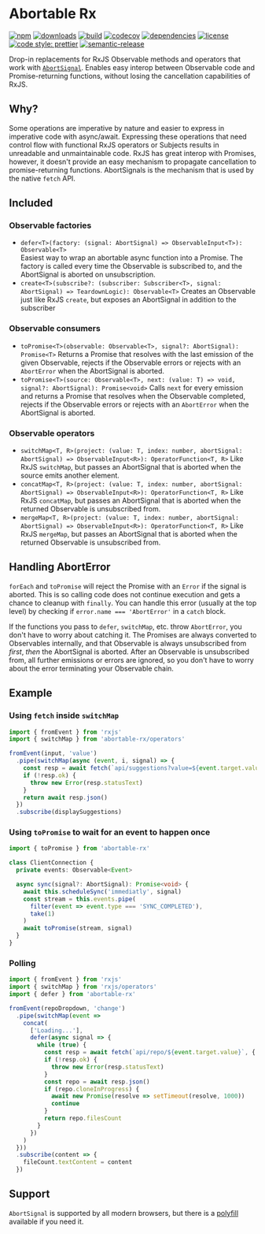 # Abortable Rx

[![npm](https://img.shields.io/npm/v/abortable-rx.svg)](https://www.npmjs.com/package/abortable-rx)
[![downloads](https://img.shields.io/npm/dm/abortable-rx.svg)](https://www.npmjs.com/package/abortable-rx)
[![build](https://travis-ci.org/felixfbecker/abortable-rx.svg?branch=master)](https://travis-ci.org/felixfbecker/abortable-rx)
[![codecov](https://codecov.io/gh/felixfbecker/abortable-rx/branch/master/graph/badge.svg)](https://codecov.io/gh/felixfbecker/abortable-rx)
[![dependencies](https://david-dm.org/felixfbecker/abortable-rx.svg)](https://david-dm.org/felixfbecker/abortable-rx)
[![license](https://img.shields.io/npm/l/abortable-rx.svg)](https://github.com/felixfbecker/abortable-rx/blob/master/LICENSE.txt)
[![code style: prettier](https://img.shields.io/badge/code_style-prettier-ff69b4.svg)](https://github.com/prettier/prettier)
[![semantic-release](https://img.shields.io/badge/%20%20%F0%9F%93%A6%F0%9F%9A%80-semantic--release-e10079.svg)](https://github.com/semantic-release/semantic-release)

Drop-in replacements for RxJS Observable methods and operators that work with [`AbortSignal`](https://developer.mozilla.org/en-US/docs/Web/API/AbortSignal).
Enables easy interop between Observable code and Promise-returning functions, without losing the cancellation capabilities of RxJS.

## Why?

Some operations are imperative by nature and easier to express in imperative code with async/await.
Expressing these operations that need control flow with functional RxJS operators or Subjects results in unreadable and unmaintainable code.
RxJS has great interop with Promises, however, it doesn't provide an easy mechanism to propagate cancellation to promise-returning functions.
AbortSignals is the mechanism that is used by the native `fetch` API.

## Included

### Observable factories

- `defer<T>(factory: (signal: AbortSignal) => ObservableInput<T>): Observable<T>`  
  Easiest way to wrap an abortable async function into a Promise. The factory is called every time the Observable is subscribed to, and the AbortSignal is aborted on unsubscription.
- `create<T>(subscribe?: (subscriber: Subscriber<T>, signal: AbortSignal) => TeardownLogic): Observable<T>`
  Creates an Observable just like RxJS `create`, but exposes an AbortSignal in addition to the subscriber

### Observable consumers

- `toPromise<T>(observable: Observable<T>, signal?: AbortSignal): Promise<T>`
  Returns a Promise that resolves with the last emission of the given Observable, rejects if the Observable errors or rejects with an `AbortError` when the AbortSignal is aborted.
- `toPromise<T>(source: Observable<T>, next: (value: T) => void, signal?: AbortSignal): Promise<void>`
  Calls `next` for every emission and returns a Promise that resolves when the Observable completed, rejects if the Observable errors or rejects with an `AbortError` when the AbortSignal is aborted.

### Observable operators

- `switchMap<T, R>(project: (value: T, index: number, abortSignal: AbortSignal) => ObservableInput<R>): OperatorFunction<T, R>`
  Like RxJS `switchMap`, but passes an AbortSignal that is aborted when the source emits another element.
- `concatMap<T, R>(project: (value: T, index: number, abortSignal: AbortSignal) => ObservableInput<R>): OperatorFunction<T, R>`
  Like RxJS `concatMap`, but passes an AbortSignal that is aborted when the returned Observable is unsubscribed from.
- `mergeMap<T, R>(project: (value: T, index: number, abortSignal: AbortSignal) => ObservableInput<R>): OperatorFunction<T, R>`
  Like RxJS `mergeMap`, but passes an AbortSignal that is aborted when the returned Observable is unsubscribed from.

## Handling AbortError

`forEach` and `toPromise` will reject the Promise with an `Error` if the signal is aborted.
This is so calling code does not continue execution and gets a chance to cleanup with `finally`.
You can handle this error (usually at the top level) by checking if `error.name === 'AbortError'` in a `catch` block.

If the functions you pass to `defer`, `switchMap`, etc. throw `AbortError`, you don't have to worry about catching it.
The Promises are always converted to Observables internally, and that Observable is always unsubscribed from _first_, _then_ the AbortSignal is aborted.
After an Observable is unsubscribed from, all further emissions or errors are ignored, so you don't have to worry about the error terminating your Observable chain.

## Example

### Using `fetch` inside `switchMap`

```ts
import { fromEvent } from 'rxjs'
import { switchMap } from 'abortable-rx/operators'

fromEvent(input, 'value')
  .pipe(switchMap(async (event, i, signal) => {
    const resp = await fetch(`api/suggestions?value=${event.target.value}`, { signal })
    if (!resp.ok) {
      throw new Error(resp.statusText)
    }
    return await resp.json()
  })
  .subscribe(displaySuggestions)
```

### Using `toPromise` to wait for an event to happen once

```ts
import { toPromise } from 'abortable-rx'

class ClientConnection {
  private events: Observable<Event>

  async sync(signal?: AbortSignal): Promise<void> {
    await this.scheduleSync('immediatly', signal)
    const stream = this.events.pipe(
      filter(event => event.type === 'SYNC_COMPLETED'),
      take(1)
    )
    await toPromise(stream, signal)
  }
}
```

### Polling

```ts
import { fromEvent } from 'rxjs'
import { switchMap } from 'rxjs/operators'
import { defer } from 'abortable-rx'

fromEvent(repoDropdown, 'change')
  .pipe(switchMap(event =>
    concat(
      ['Loading...'],
      defer(async signal => {
        while (true) {
          const resp = await fetch(`api/repo/${event.target.value}`, { signal })
          if (!resp.ok) {
            throw new Error(resp.statusText)
          }
          const repo = await resp.json()
          if (repo.cloneInProgress) {
            await new Promise(resolve => setTimeout(resolve, 1000))
            continue
          }
          return repo.filesCount
        }
      })
    )
  }))
  .subscribe(content => {
    fileCount.textContent = content
  })
```

## Support

`AbortSignal` is supported by all modern browsers, but there is a [polyfill](https://www.npmjs.com/package/abort-controller) available if you need it.

